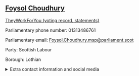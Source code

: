## <a href="https://www.parliament.scot/msps/current-and-previous-msps/foysol-choudhury">Foysol Choudhury</a>

<a href="https://www.theyworkforyou.com/mp/25990/foysol_choudhury">TheyWorkForYou (voting record, statements)</a> 

Parliamentary phone number: 01313486761 

Parliamentary email: Foysol.Choudhury.msp@parliament.scot 

Party: Scottish Labour 

Borough: Lothian 

<details><summary>Extra contact information and social media</summary> 
<li>Parliamentary address: The Scottish Parliament, EH99 1SP, Edinburgh</li>
<li>Local office address:</li>
<li>Local office phone number: 01313486761</li>
<li>Twitter: @FoysolChoudhury</li>
<li>Facebook: https://www.facebook.com/FoysolChoudhuryMSP/</li>
<li>Website:</li>
</details>